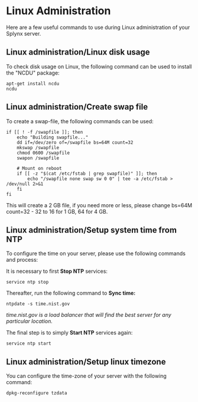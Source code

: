 Linux Administration
========

Here are a few useful commands to use during Linux administration of your Splynx server.

## Linux administration/Linux disk usage


To check disk usage on Linux, the following command can be used to install the "NCDU" package:

```
apt-get install ncdu
ncdu
```

## Linux administration/Create swap file

To create a swap-file, the following commands can be used:

```
if [[ ! -f /swapfile ]]; then
    echo "Building swapfile..."
    dd if=/dev/zero of=/swapfile bs=64M count=32
    mkswap /swapfile
    chmod 0600 /swapfile
    swapon /swapfile

    # Mount on reboot
    if [[ -z "$(cat /etc/fstab | grep swapfile)" ]]; then
        echo "/swapfile none swap sw 0 0" | tee -a /etc/fstab > /dev/null 2>&1
    fi
fi
```

This will create a 2 GB file, if you need more or less, please change bs=64M count=32 - 32 to 16 for 1 GB, 64 for 4 GB.

## Linux administration/Setup system time from NTP

To configure the time on your server, please use the following commands and process:

It is necessary to first **Stop NTP** services:

```
service ntp stop
```

Thereafter, run the following command to **Sync time:**

```
ntpdate -s time.nist.gov
```

*time.nist.gov is a load balancer that will find the best server for any particular location.*

The final step is to simply **Start NTP** services again:

```
service ntp start
```

## Linux administration/Setup linux timezone

You can configure the time-zone of your server with the following command:

```
dpkg-reconfigure tzdata
```
